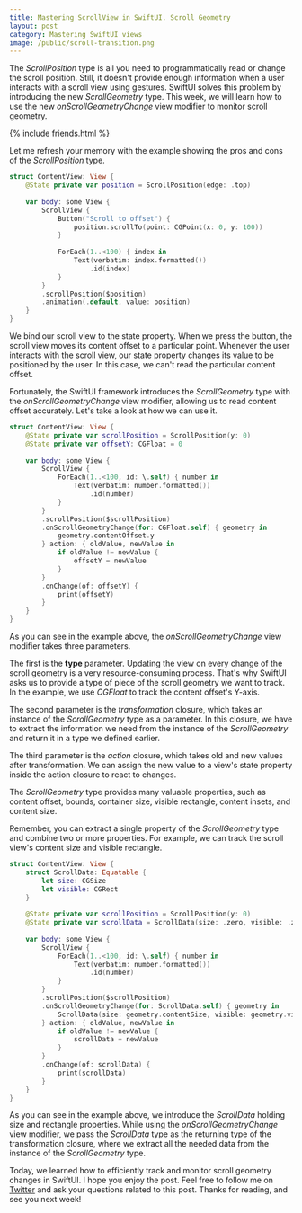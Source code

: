 ```yaml
---
title: Mastering ScrollView in SwiftUI. Scroll Geometry
layout: post
category: Mastering SwiftUI views
image: /public/scroll-transition.png
---
```


The *ScrollPosition* type is all you need to programmatically read or change the scroll position. Still, it doesn't provide enough information when a user interacts with a scroll view using gestures. SwiftUI solves this problem by introducing the new *ScrollGeometry* type. This week, we will learn how to use the new *onScrollGeometryChange* view modifier to monitor scroll geometry.

{% include friends.html %}

Let me refresh your memory with the example showing the pros and cons of the *ScrollPosition* type.

```swift
struct ContentView: View {
    @State private var position = ScrollPosition(edge: .top)
    
    var body: some View {
        ScrollView {
            Button("Scroll to offset") {
                position.scrollTo(point: CGPoint(x: 0, y: 100))
            }
            
            ForEach(1..<100) { index in
                Text(verbatim: index.formatted())
                    .id(index)
            }
        }
        .scrollPosition($position)
        .animation(.default, value: position)
    }
}
```

We bind our scroll view to the state property. When we press the button, the scroll view moves its content offset to a particular point. Whenever the user interacts with the scroll view, our state property changes its value to be positioned by the user. In this case, we can't read the particular content offset.

Fortunately, the SwiftUI framework introduces the *ScrollGeometry* type with the *onScrollGeometryChange* view modifier, allowing us to read content offset accurately. Let's take a look at how we can use it.

```swift
struct ContentView: View {
    @State private var scrollPosition = ScrollPosition(y: 0)
    @State private var offsetY: CGFloat = 0
    
    var body: some View {
        ScrollView {
            ForEach(1..<100, id: \.self) { number in
                Text(verbatim: number.formatted())
                    .id(number)
            }
        }
        .scrollPosition($scrollPosition)
        .onScrollGeometryChange(for: CGFloat.self) { geometry in
            geometry.contentOffset.y
        } action: { oldValue, newValue in
            if oldValue != newValue {
                offsetY = newValue
            }
        }
        .onChange(of: offsetY) {
            print(offsetY)
        }
    }
}
```

As you can see in the example above, the *onScrollGeometryChange* view modifier takes three parameters.

The first is the **type** parameter. Updating the view on every change of the scroll geometry is a very resource-consuming process. That's why SwiftUI asks us to provide a type of piece of the scroll geometry we want to track. In the example, we use *CGFloat* to track the content offset's Y-axis.

The second parameter is the *transformation* closure, which takes an instance of the *ScrollGeometry* type as a parameter. In this closure, we have to extract the information we need from the instance of the *ScrollGeometry* and return it in a type we defined earlier.

The third parameter is the *action* closure, which takes old and new values after transformation. We can assign the new value to a view's state property inside the action closure to react to changes.

The *ScrollGeometry* type provides many valuable properties, such as content offset, bounds, container size, visible rectangle, content insets, and content size.

Remember, you can extract a single property of the *ScrollGeometry* type and combine two or more properties. For example, we can track the scroll view's content size and visible rectangle.

```swift
struct ContentView: View {
    struct ScrollData: Equatable {
        let size: CGSize
        let visible: CGRect
    }
    
    @State private var scrollPosition = ScrollPosition(y: 0)
    @State private var scrollData = ScrollData(size: .zero, visible: .zero)
    
    var body: some View {
        ScrollView {
            ForEach(1..<100, id: \.self) { number in
                Text(verbatim: number.formatted())
                    .id(number)
            }
        }
        .scrollPosition($scrollPosition)
        .onScrollGeometryChange(for: ScrollData.self) { geometry in
            ScrollData(size: geometry.contentSize, visible: geometry.visibleRect)
        } action: { oldValue, newValue in
            if oldValue != newValue {
                scrollData = newValue
            }
        }
        .onChange(of: scrollData) {
            print(scrollData)
        }
    }
}
```

As you can see in the example above, we introduce the *ScrollData* holding size and rectangle properties. While using the *onScrollGeometryChange* view modifier, we pass the *ScrollData* type as the returning type of the transformation closure, where we extract all the needed data from the instance of the *ScrollGeometry* type.

Today, we learned how to efficiently track and monitor scroll geometry changes in SwiftUI. I hope you enjoy the post. Feel free to follow me on [Twitter](https://twitter.com/mecid) and ask your questions related to this post. Thanks for reading, and see you next week!
